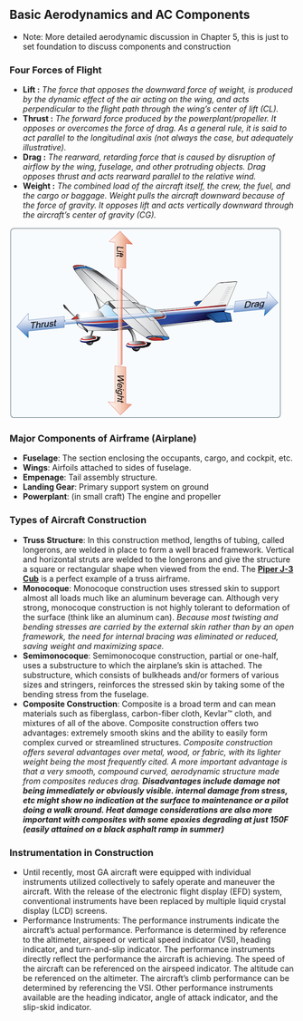 ## Basic Aerodynamics and AC Components 
- Note: More detailed aerodynamic discussion in Chapter 5, this is just to set foundation to discuss components and construction

### Four Forces of Flight
- **Lift :** _The force that opposes the downward force of weight, is produced by the dynamic effect of the air acting on the wing, and acts perpendicular to the flight path through the wing’s center of lift (CL)._
- **Thrust :** _The forward force produced by the powerplant/propeller. It opposes or overcomes the force of drag. As a general rule, it is said to act parallel to the longitudinal axis (not always the case, but adequately illustrative)._
- **Drag :** _The rearward, retarding force that is caused by disruption of airflow by the wing, fuselage, and other protruding objects. Drag opposes thrust and acts rearward parallel to the relative wind._
- **Weight :** _The combined load of the aircraft itself, the crew, the fuel, and the cargo or baggage. Weight pulls the aircraft downward because of the force of gravity. It opposes lift and acts vertically downward through the aircraft’s center of gravity (CG)._

![four forces of flight illustration](./images/4forces.png)

### Major Components of Airframe (Airplane)
- **Fuselage**: The section enclosing the occupants, cargo, and cockpit, etc.
- **Wings**: Airfoils attached to sides of fuselage.
- **Empenage**: Tail assembly structure. 
- **Landing Gear**: Primary support system on ground
- **Powerplant**: (in small craft) The engine and propeller

### Types of Aircraft Construction
- **Truss Structure**: In this construction method, lengths of tubing, called longerons, are welded in place to form a well braced framework. Vertical and horizontal struts are welded to the longerons and give the structure a square or rectangular shape when viewed from the end. The [**Piper J-3 Cub**](https://en.wikipedia.org/wiki/Piper_J-3_Cub) is a perfect example of a truss airframe.
- **Monocoque**: Monocoque construction uses stressed skin to support almost all loads much like an aluminum beverage can. Although very strong, monocoque construction is not highly tolerant to deformation of the surface (think like an aluminum can). _Because most twisting and bending stresses are carried by the external skin rather than by an open framework, the need for internal bracing was eliminated or reduced, saving weight and maximizing space._
- **Semimonocoque**: Semimonocoque construction, partial or one-half, uses a substructure to which the airplane’s skin is attached. The substructure, which consists of bulkheads and/or formers of various sizes and stringers, reinforces the stressed skin by taking some of the bending stress from the fuselage. 
- **Composite Construction**: Composite is a broad term and can mean materials such as fiberglass, carbon-fiber cloth, Kevlar™ cloth, and mixtures of all of the above. Composite construction offers two advantages: extremely smooth skins and the ability to easily form complex curved or streamlined structures. _Composite construction offers several advantages over metal, wood, or fabric, with its lighter weight being the most frequently cited. A more important advantage is that a very smooth, compound curved, aerodynamic structure made from composites reduces drag._ _**Disadvantages include damage not being immediately or obviously visible. internal damage from stress, etc might show no indication at the surface to maintenance or a pilot doing a walk around. Heat damage considerations are also more important with composites with some epoxies degrading at just 150F (easily attained on a black asphalt ramp in summer)**_

### Instrumentation in Construction
- Until recently, most GA aircraft were equipped with individual instruments utilized collectively to safely operate and maneuver the aircraft. With the release of the electronic flight display (EFD) system, conventional instruments have been replaced by multiple liquid crystal display (LCD) screens.
- Performance Instruments: The performance instruments indicate the aircraft’s actual performance. Performance is determined by reference to the altimeter, airspeed or vertical speed indicator (VSI), heading indicator, and turn-and-slip indicator. The performance instruments directly reflect the performance the aircraft is achieving. The speed of the aircraft can be referenced on the airspeed indicator. The altitude can be referenced on the altimeter. The aircraft’s climb performance can be determined by referencing the VSI. Other performance instruments available are the heading indicator, angle of attack indicator, and the slip-skid indicator.
